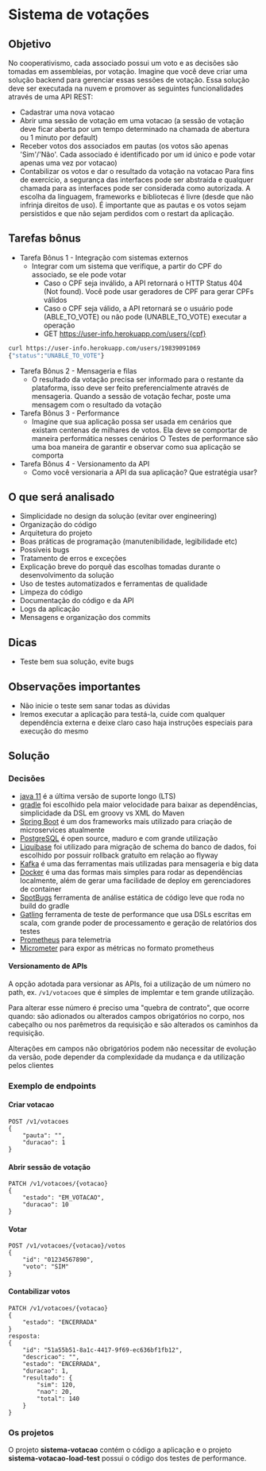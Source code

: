 # Sistema de votações

## Objetivo 

No cooperativismo, cada associado possui um voto e as decisões são tomadas em assembleias,  por votação. Imagine que você deve criar uma solução backend para gerenciar essas sessões de  votação. 
Essa solução deve ser executada na nuvem e promover as seguintes funcionalidades através de  uma API REST:  
- Cadastrar uma nova votacao 
- Abrir uma sessão de votação em uma votacao (a sessão de votação deve ficar aberta por um  tempo determinado na chamada de abertura ou 1 minuto por default) 
- Receber votos dos associados em pautas (os votos são apenas 'Sim'/'Não'. Cada associado  é identificado por um id único e pode votar apenas uma vez por votacao) 
- Contabilizar os votos e dar o resultado da votação na votacao 
Para fins de exercício, a segurança das interfaces pode ser abstraída e qualquer chamada para as  interfaces pode ser considerada como autorizada. A escolha da linguagem, frameworks e  bibliotecas é livre (desde que não infrinja direitos de uso). 
É importante que as pautas e os votos sejam persistidos e que não sejam perdidos com o restart  da aplicação. 

## Tarefas bônus 
- Tarefa Bônus 1 - Integração com sistemas externos 
  - Integrar com um sistema que verifique, a partir do CPF do associado, se ele pode  votar 
    - Caso o CPF seja inválido, a API retornará o HTTP Status 404 (Not found).  Você pode usar geradores de CPF para gerar CPFs válidos 
    - Caso o CPF seja válido, a API retornará se o usuário pode (ABLE_TO_VOTE)  ou não pode (UNABLE_TO_VOTE) executar a operação 
    - GET https://user-info.herokuapp.com/users/{cpf} 
```sh
curl https://user-info.herokuapp.com/users/19839091069
{"status":"UNABLE_TO_VOTE"}
```
- Tarefa Bônus 2 - Mensageria e filas 
  - O resultado da votação precisa ser informado para o restante da plataforma, isso  deve ser feito preferencialmente através de mensageria. Quando a sessão de  votação fechar, poste uma mensagem com o resultado da votação 
- Tarefa Bônus 3 - Performance 
  - Imagine que sua aplicação possa ser usada em cenários que existam centenas de  milhares de votos. Ela deve se comportar de maneira performática nesses cenários ○ Testes de performance são uma boa maneira de garantir e observar como sua  aplicação se comporta 
- Tarefa Bônus 4 - Versionamento da API 
  - Como você versionaria a API da sua aplicação? Que estratégia usar? 

## O que será analisado 
- Simplicidade no design da solução (evitar over engineering) 
- Organização do código 
- Arquitetura do projeto 
- Boas práticas de programação (manutenibilidade, legibilidade etc) 
- Possíveis bugs 
- Tratamento de erros e exceções 
- Explicação breve do porquê das escolhas tomadas durante o desenvolvimento da solução 
- Uso de testes automatizados e ferramentas de qualidade 
- Limpeza do código 
- Documentação do código e da API 
- Logs da aplicação 
- Mensagens e organização dos commits 

## Dicas 
- Teste bem sua solução, evite bugs 

## Observações importantes 
- Não inicie o teste sem sanar todas as dúvidas 
- Iremos executar a aplicação para testá-la, cuide com qualquer dependência externa e deixe  claro caso haja instruções especiais para execução do mesmo

## Solução

### Decisões
- [java 11](https://www.oracle.com/java/technologies/javase-jdk11-downloads.html) é a última versão de suporte longo (LTS)
- [gradle](http://gradle.org/) foi escolhido pela maior velocidade para baixar as dependências, simplicidade da DSL em groovy vs XML do Maven
- [Spring Boot](https://spring.io/projects/spring-boot) é um dos frameworks mais utilizado para criação de microservices atualmente
- [PostgreSQL](https://www.postgresql.org/) é open source, maduro e com grande utilização
- [Liquibase](https://www.liquibase.org/) foi utilizado para migração de schema do banco de dados, foi escolhido por possuir rollback gratuíto em relação ao flyway
- [Kafka](https://kafka.apache.org/) é uma das ferramentas mais utilizadas para mensageria e big data
- [Docker](https://docs.docker.com/) é uma das formas mais simples para rodar as dependências localmente, além de gerar uma facilidade de deploy em gerenciadores de container
- [SpotBugs](https://spotbugs.github.io/) ferramenta de análise estática de código leve que roda no build do gradle
- [Gatling](http://gatling.io/) ferramenta de teste de performance que usa DSLs escritas em scala, com grande poder de processamento e geração de relatórios dos testes
- [Prometheus](https://prometheus.io/) para telemetria
- [Micrometer](https://micrometer.io/) para expor as métricas no formato prometheus

#### Versionamento de APIs

A opção adotada para versionar as APIs, foi a utilização de um número no path, ex. `/v1/votacoes` que é simples de implemtar e tem grande utilização.

Para alterar esse número é preciso uma "quebra de contrato", que ocorre quando: são adionados ou alterados campos obrigatórios no corpo, nos cabeçalho ou nos parêmetros da requisição e são alterados os caminhos da requisição.

Alterações em campos não obrigatórios podem não necessitar de evolução da versão, pode depender da complexidade da mudança e da utilização pelos clientes

### Exemplo de endpoints

#### Criar votacao
```
POST /v1/votacoes
{
    "pauta": "",
    "duracao": 1
}
```

#### Abrir sessão de votação
```
PATCH /v1/votacoes/{votacao}
{
    "estado": "EM_VOTACAO",
    "duracao": 10
}
```

#### Votar
```
POST /v1/votacoes/{votacao}/votos
{
    "id": "01234567890",
    "voto": "SIM"
}
```

#### Contabilizar votos

```
PATCH /v1/votacoes/{votacao}
{
    "estado": "ENCERRADA"
}
resposta:
{
    "id": "51a55b51-8a1c-4417-9f69-ec636bf1fb12",
    "descricao": "",
    "estado": "ENCERRADA",
    "duracao": 1,
    "resultado": {
        "sim": 120,
        "nao": 20,
        "total": 140
    }
}
```

### Os projetos

O projeto **sistema-votacao** contém o código a aplicação e o projeto **sistema-votacao-load-test** possui o código dos testes de performance.